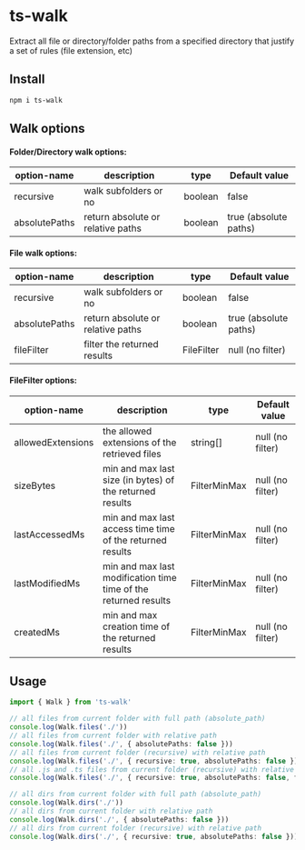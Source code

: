 # ts-walk
Extract all file or directory/folder paths from a specified directory that justify a set of rules (file extension, etc)

## Install
```bash
npm i ts-walk
```

## Walk options

#### Folder/Directory walk options:
| option-name | description | type | Default value |
| - | - | - | - |
| recursive | walk subfolders or no | boolean | false |
| absolutePaths | return absolute or relative paths | boolean | true (absolute paths) |

#### File walk options:
| option-name | description | type | Default value |
| - | - | - | - |
| recursive | walk subfolders or no | boolean | false |
| absolutePaths | return absolute or relative paths | boolean | true (absolute paths) |
| fileFilter | filter the returned results | FileFilter | null (no filter) |

#### FileFilter options:
| option-name | description | type | Default value |
| - | - | - | - |
| allowedExtensions | the allowed extensions of the retrieved files | string[] | null (no filter) |
| sizeBytes | min and max last size (in bytes) of the returned results | FilterMinMax | null (no filter) |
| lastAccessedMs | min and max last access time time of the returned results | FilterMinMax | null (no filter) |
| lastModifiedMs | min and max last modification time time of the returned results | FilterMinMax | null (no filter) |
| createdMs | min and max creation time of the returned results | FilterMinMax | null (no filter) |


## Usage
```typescript
import { Walk } from 'ts-walk'

// all files from current folder with full path (absolute_path)
console.log(Walk.files('./'))
// all files from current folder with relative path
console.log(Walk.files('./', { absolutePaths: false }))
// all files from current folder (recursive) with relative path
console.log(Walk.files('./', { recursive: true, absolutePaths: false }))
// all .js and .ts files from current folder (recursive) with relative path
console.log(Walk.files('./', { recursive: true, absolutePaths: false, fileFilter: { allowedExtensions: ['js', 'ts'] }}))

// all dirs from current folder with full path (absolute_path)
console.log(Walk.dirs('./'))
// all dirs from current folder with relative path
console.log(Walk.dirs('./', { absolutePaths: false }))
// all dirs from current folder (recursive) with relative path
console.log(Walk.dirs('./', { recursive: true, absolutePaths: false }))
```
